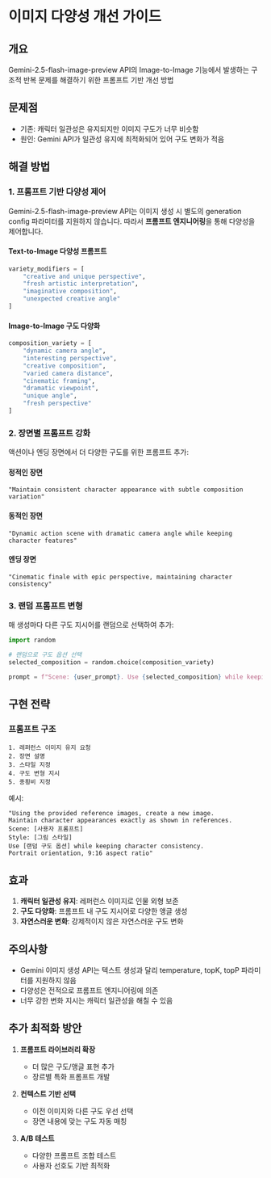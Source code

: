# 이미지 다양성 개선 가이드

## 개요
Gemini-2.5-flash-image-preview API의 Image-to-Image 기능에서 발생하는 구조적 반복 문제를 해결하기 위한 프롬프트 기반 개선 방법

## 문제점
- 기존: 캐릭터 일관성은 유지되지만 이미지 구도가 너무 비슷함
- 원인: Gemini API가 일관성 유지에 최적화되어 있어 구도 변화가 적음

## 해결 방법

### 1. 프롬프트 기반 다양성 제어

Gemini-2.5-flash-image-preview API는 이미지 생성 시 별도의 generation config 파라미터를 지원하지 않습니다. 
따라서 **프롬프트 엔지니어링**을 통해 다양성을 제어합니다.

#### Text-to-Image 다양성 프롬프트
```python
variety_modifiers = [
    "creative and unique perspective",
    "fresh artistic interpretation", 
    "imaginative composition",
    "unexpected creative angle"
]
```

#### Image-to-Image 구도 다양화
```python
composition_variety = [
    "dynamic camera angle",
    "interesting perspective", 
    "creative composition",
    "varied camera distance",
    "cinematic framing",
    "dramatic viewpoint",
    "unique angle",
    "fresh perspective"
]
```

### 2. 장면별 프롬프트 강화

액션이나 엔딩 장면에서 더 다양한 구도를 위한 프롬프트 추가:

#### 정적인 장면
```
"Maintain consistent character appearance with subtle composition variation"
```

#### 동적인 장면  
```
"Dynamic action scene with dramatic camera angle while keeping character features"
```

#### 엔딩 장면
```
"Cinematic finale with epic perspective, maintaining character consistency"
```

### 3. 랜덤 프롬프트 변형

매 생성마다 다른 구도 지시어를 랜덤으로 선택하여 추가:

```python
import random

# 랜덤으로 구도 옵션 선택
selected_composition = random.choice(composition_variety)

prompt = f"Scene: {user_prompt}. Use {selected_composition} while keeping character consistency."
```

## 구현 전략

### 프롬프트 구조
```
1. 레퍼런스 이미지 유지 요청
2. 장면 설명
3. 스타일 지정
4. 구도 변형 지시
5. 종횡비 지정
```

예시:
```
"Using the provided reference images, create a new image. 
Maintain character appearances exactly as shown in references.
Scene: [사용자 프롬프트]
Style: [그림 스타일]
Use [랜덤 구도 옵션] while keeping character consistency.
Portrait orientation, 9:16 aspect ratio"
```

## 효과

1. **캐릭터 일관성 유지**: 레퍼런스 이미지로 인물 외형 보존
2. **구도 다양화**: 프롬프트 내 구도 지시어로 다양한 앵글 생성
3. **자연스러운 변화**: 강제적이지 않은 자연스러운 구도 변화

## 주의사항

- Gemini 이미지 생성 API는 텍스트 생성과 달리 temperature, topK, topP 파라미터를 지원하지 않음
- 다양성은 전적으로 프롬프트 엔지니어링에 의존
- 너무 강한 변화 지시는 캐릭터 일관성을 해칠 수 있음

## 추가 최적화 방안

1. **프롬프트 라이브러리 확장**
   - 더 많은 구도/앵글 표현 추가
   - 장르별 특화 프롬프트 개발

2. **컨텍스트 기반 선택**
   - 이전 이미지와 다른 구도 우선 선택
   - 장면 내용에 맞는 구도 자동 매칭

3. **A/B 테스트**
   - 다양한 프롬프트 조합 테스트
   - 사용자 선호도 기반 최적화
